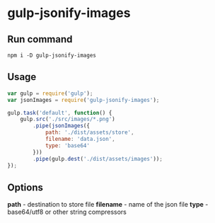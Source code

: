 # gulp-jsonify-images

## Run command
```
npm i -D gulp-jsonify-images
```

## Usage
```js
var gulp = require('gulp');
var jsonImages = require('gulp-jsonify-images');

gulp.task('default', function() {
    gulp.src('./src/images/*.png')
        .pipe(jsonImages({
            path: './dist/assets/store',
            filename: 'data.json',
            type: 'base64'
        }))
        .pipe(gulp.dest('./dist/assets/images'));
});
```

## Options
**path** - destination to store file
**filename** - name of the json file
**type** - base64/utf8 or other string compressors